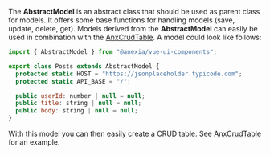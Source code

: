The **AbstractModel** is an abstract class that should be used as parent class for models. It offers some base functions for handling models (save, update, delete, get). Models derived from the **AbstractModel** can easily be used in combination with the [AnxCrudTable](/vue-ui-components/#/Components/AnxCrudTable). A model could look like follows:

```javascript
import { AbstractModel } from "@anexia/vue-ui-components";

export class Posts extends AbstractModel {
  protected static HOST = "https://jsonplaceholder.typicode.com";
  protected static API_BASE = "/";

  public userId: number | null = null;
  public title: string | null = null;
  public body: string | null = null;
}
```

With this model you can then easily create a CRUD table. See [AnxCrudTable](/vue-ui-components/#/Components/AnxCrudTable) for an example.